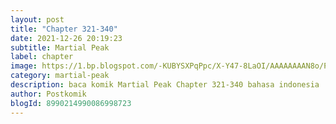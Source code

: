 ```yaml
---
layout: post 
title: "Chapter 321-340"
date: 2021-12-26 20:19:23
subtitle: Martial Peak
label: chapter
image: https://1.bp.blogspot.com/-KUBYSXPqPpc/X-Y47-8LaOI/AAAAAAAAN8o/PoISUbuP1Lc4qQ3ql9bTpdviOAEIz2omgCLcBGAsYHQ/s72-c/1.jpg
category: martial-peak
description: baca komik Martial Peak Chapter 321-340 bahasa indonesia 
author: Postkomik
blogId: 8990214990086998723
---
```

